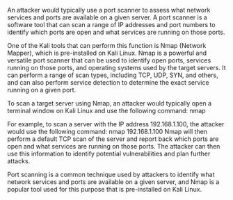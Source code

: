 An attacker would typically use a port scanner to assess what network services and ports are available on a given server. A port scanner is a software tool that can scan a range of IP addresses and port numbers to identify which ports are open and what services are running on those ports.

One of the Kali tools that can perform this function is Nmap (Network Mapper), which is pre-installed on Kali Linux. Nmap is a powerful and versatile port scanner that can be used to identify open ports, services running on those ports, and operating systems used by the target servers. It can perform a range of scan types, including TCP, UDP, SYN, and others, and can also perform service detection to determine the exact service running on a given port.

To scan a target server using Nmap, an attacker would typically open a terminal window on Kali Linux and use the following command:
nmap <target IP address or hostname>

   For example, to scan a server with the IP address 192.168.1.100, the attacker would use the following command:
   nmap 192.168.1.100
Nmap will then perform a default TCP scan of the server and report back which ports are open and what services are running on those ports. The attacker can then use this information to identify potential vulnerabilities and plan further attacks.
   
   Port scanning is a common technique used by attackers to identify what network services and ports are available on a given server, and Nmap is a popular tool used for this purpose that is pre-installed on Kali Linux.
